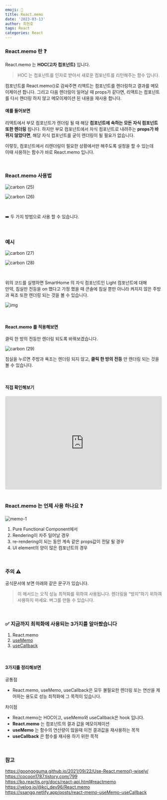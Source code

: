 ```yaml
---
emoji: 📖
title: React.memo
date: '2023-03-13'
author: 최현호
tags: React
categories: React
---
```


### React.memo 란 ❓

React.memo 는 **HOC(고차 컴포넌트)**</span> 입니다.

> HOC 는 컴포넌트를 인자로 받아서 새로운 컴포넌트를 리턴해주는 함수 입니다.

컴포넌트를 React.memo()로 감싸주면 리액트는 컴포넌트를 렌더링하고 결과를 메모이제이션 합니다.
그리고 다음 렌더링이 일어날 때 props가 같다면</span>, 리액트는 컴포넌트를 다시 렌더링 하지 않고</span> 메모이제이션 된 내용을 재사용 합니다.

#### 예를 들어보면

리액트에서 부모 컴포넌트가 렌더링 될 때 해당 **컴포넌트에 속하는 모든 자식 컴포넌트 또한 렌더링**</span> 됩니다.
하지만 부모 컴포넌트에서 자식 컴포넌트로 내려주는 **props가 바뀌지 않았다면**</span>, 해당 자식 컴포넌트를 굳이 렌더링이 될 필요가 없습니다.

이렇듯, 컴포넌트에서 리렌더링이 필요한 상황에서만 해주도록 설정을 할 수 있는데<br>이때 사용하는 함수가 바로 React.memo</span> 입니다.

<br>

### React.memo 사용법

![carbon (25)](https://user-images.githubusercontent.com/87301268/224589763-b13fbe93-cd7f-4d40-a84d-a204926b25a8.png)

![carbon (26)](https://user-images.githubusercontent.com/87301268/224589778-9f94a863-c6d7-4c54-b15a-03dda4edb1f6.png)

<br>

➡️ 두 가지 방법으로 사용 할 수 있습니다.

<br>

### 예시

![carbon (27)](https://user-images.githubusercontent.com/87301268/224592240-9c6f1eab-a14f-47a9-8dcf-6dbf8138053a.png)

![carbon (28)](https://user-images.githubusercontent.com/87301268/224592334-139cbaf9-a14c-42e3-b089-395e4d044a57.png)

<br>

위의 코드를 실행하면 SmartHome 의 자식 컴포넌트인 Light 컴포넌트</span>에 대해 <br>
만약, 침실만 전등을 on 했다고 가정 했을 때 콘솔에 침실 뿐만 아니라 켜지지 않은 주방과 욕조 또한 렌더링 되는 것을 볼 수 있습니다.</span>

![img](https://user-images.githubusercontent.com/87301268/224592816-929521e1-667d-442c-b9ea-dc24160d3c93.png)

<br>

#### React.memo 를 적용해보면

클릭 한 방의 전등만 렌더링 되도록 바꿔보겠습니다.

![carbon (29)](https://user-images.githubusercontent.com/87301268/224593287-270f89bb-398d-4260-bc82-3417f8e34552.png)

침실을 누르면 주방과 욕조는 렌더링 되지 않고</span>, **클릭 한 방의 전등** 만 렌더링 되는 것을 볼 수 있습니다.

<br>

#### 직접 확인해보기

<iframe src="https://codesandbox.io/embed/react-memo-s5ey0i?fontsize=14&hidenavigation=1&theme=dark"
     style="width:100%; height:300px; border:0; border-radius: 4px; overflow:hidden;"
     title="React.memo"
     allow="accelerometer; ambient-light-sensor; camera; encrypted-media; geolocation; gyroscope; hid; microphone; midi; payment; usb; vr; xr-spatial-tracking"
     sandbox="allow-forms allow-modals allow-popups allow-presentation allow-same-origin allow-scripts"
></iframe>

<br>
<br>

### React.memo 는 언제 사용 하나요 ❓

![memo-1](https://user-images.githubusercontent.com/87301268/224597214-388344e8-bb5f-4774-ae0e-bf0e77f8a419.jpg)

1. Pure Functional Component에서
2. Rendering이 자주 일어날 경우
3. re-rendering이 되는 동안 계속 같은 props값이 전달 될 경우</span>
4. UI element의 양이 많은 컴포넌트의 경우

<br>

### 주의 ⚠️

공식문서에 보면 아래와 같은 문구가 있습니다.

> 이 메서드는 오직 성능 최적화를 위하여 사용됩니다. 렌더링을 “방지”하기 위하여 사용하지 마세요. 버그를 만들 수 있습니다.

<br>

### ✅ 지금까지 최적화에 사용되는 3가지를 알아봤습니다

1. React.memo
2. [useMemo](https://choi-hyunho.com/react/react-useMemo/)
3. [useCallback](https://choi-hyunho.com/react/react-useCallback/)

<br>

#### 3가지를 정리해보면

공통점

- React.memo, useMemo, useCallback은 모두 불필요한 렌더링 또는 연산을 제어하는 용도로 성능 최적화에 그 목적이 있습니다.

차이점

- React.memo는 HOC이고, useMemo와 useCallback은 hook 입니다.
- **React.memo** 는 컴포넌트의 결과 값</span>을 메모이제이션
- **useMemo** 는 함수의 연산량이 많을때 이전 결과값</span>을 재사용하는 목적
- **useCallback** 은 함수를 재사용</span> 하기 위한 목적

<br>

### 참고

https://goongoguma.github.io/2021/09/22/Use-React.memo()-wisely/
https://cocoon1787.tistory.com/799 <br>
https://ko.reactjs.org/docs/react-api.html#reactmemo
https://velog.io/@kcj_dev96/React.memo
https://ssangq.netlify.app/posts/react-memo-useMemo-useCallback

<br>

```toc

```
